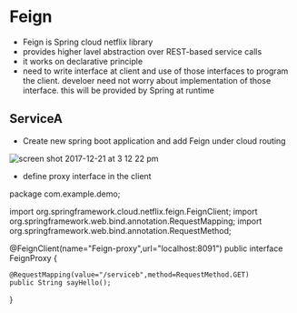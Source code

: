 # Feign

- Feign is Spring cloud netflix library 
- provides higher lavel abstraction over REST-based service calls
- it works on declarative principle
- need to write interface at client and use of those interfaces to program the client. develoer need not worry about implementation of those interface. this will be provided by Spring at runtime


## ServiceA

- Create new spring boot application and add Feign under cloud routing

![screen shot 2017-12-21 at 3 12 22 pm](https://user-images.githubusercontent.com/31741868/34275105-6961fe46-e661-11e7-943d-2c7aafc5d694.png)

- define proxy interface in the client

package com.example.demo;

import org.springframework.cloud.netflix.feign.FeignClient;
import org.springframework.web.bind.annotation.RequestMapping;
import org.springframework.web.bind.annotation.RequestMethod;

@FeignClient(name="Feign-proxy",url="localhost:8091")
public interface FeignProxy {
	
	@RequestMapping(value="/serviceb",method=RequestMethod.GET)
	public String sayHello();

}





